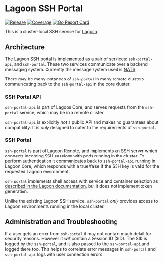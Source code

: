 # Lagoon SSH Portal

[![Release](https://github.com/uselagoon/lagoon-ssh-portal/actions/workflows/release.yaml/badge.svg)](https://github.com/uselagoon/lagoon-ssh-portal/actions/workflows/release.yaml)
[![Coverage](https://coveralls.io/repos/github/uselagoon/lagoon-ssh-portal/badge.svg?branch=main)](https://coveralls.io/github/uselagoon/lagoon-ssh-portal?branch=main)
[![Go Report Card](https://goreportcard.com/badge/github.com/uselagoon/lagoon-ssh-portal)](https://goreportcard.com/report/github.com/uselagoon/lagoon-ssh-portal)

This is a cluster-local SSH service for [Lagoon](https://github.com/uselagoon/lagoon).

## Architecture

The Lagoon SSH portal is implemented as a pair of services: `ssh-portal-api`, and `ssh-portal`.
These two services communicate over a backend messaging system.
Currently the message system used is [NATS](https://nats.io/).

There may be many instances of `ssh-portal` in many remote clusters communicating back to the `ssh-portal-api` in the core cluster.

### SSH Portal API

`ssh-portal-api` is part of Lagoon Core, and serves requests from the `ssh-portal` service, which may be in a remote cluster.

`ssh-portal-api` is explicitly _not_ a public API and makes no guarantees about compatiblity.
It is _only_ designed to cater to the requirements of `ssh-portal`.

### SSH Portal

`ssh-portal` is part of Lagoon Remote, and implements an SSH server which connects incoming SSH sessions with pods running in the cluster.
To perform authentication it communicates back to `ssh-portal-api` running in Lagoon Core, which responds with a true/false if the SSH key is valid for the requested Lagoon environment.

`ssh-portal` implements shell access with service and container selection [as described in the Lagoon documentation](https://docs.lagoon.sh/using-lagoon-advanced/ssh/#ssh-into-a-pod), but it does not implement token generation.

Unlike the existing Lagoon SSH service, `ssh-portal` _only_ provides access to Lagoon environments running in the local cluster.

## Administration and Troubleshooting

If a user gets an error from `ssh-portal` it may not contain much detail for security reasons.
However it _will_ contain a Session ID (SID).
The SID is logged by the `ssh-portal`, and is also passed to the `ssh-portal-api` and logged there too.
This helps to correlate error messages in `ssh-portal` and `ssh-portal-api` logs with user connection errors.
